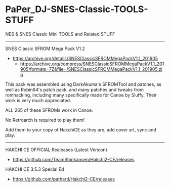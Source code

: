 # PaPer_DJ-SNES-Classic-TOOLS-STUFF
NES &amp; SNES Classic Mini TOOLS and Related STUFF

-------------------------------------------------------------

SNES Classic SFROM Mega Pack V1.2
* https://archive.org/details/SNESClassicSFROMMegaPackV1.1_201905
  * https://archive.org/compress/SNESClassicSFROMMegaPackV1.1_201905/formats=7Z&file=/SNESClassicSFROMMegaPackV1.1_201905.zip

This pack was assembled using DarkAkuma's SFROMTool and patches, as well as Robin64's patch pack, and many patches and tweaks from romhacking, including many specifically made for Canoe by Sluffy. Their work is very much appreciated.

ALL 265 of these SFROMs work in Canoe. 

No Retroarch is required to play them!

Add them to your copy of HakchiCE as they are, add cover art, sync and play.

---------------------------------------------------------------

HAKCHI CE OFFICIAL Realeases (Latest Version)
* https://github.com/TeamShinkansen/Hakchi2-CE/releases


HAKCHI CE 3.5.3 Special Ed
* https://github.com/pathartl/Hakchi2-CE/releases

